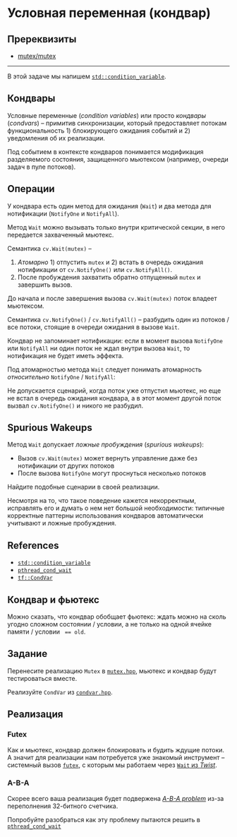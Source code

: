 # Условная переменная (кондвар)

## Пререквизиты

- [mutex/mutex](/tasks/mutex/mutex)

---

В этой задаче мы напишем [`std::condition_variable`](https://en.cppreference.com/w/cpp/thread/condition_variable).

## Кондвары

Условные переменные (_condition variables_) или просто _кондвары_ (_condvars_) – примитив синхронизации, который предоставляет потокам функциональность 1) блокирующего ожидания событий и 2) уведомления об их реализации. 

Под событием в контексте кондваров понимается модификация разделяемого состояния, защищенного мьютексом (например, очереди задач в пуле потоков).

## Операции

У кондвара есть один метод для ожидания (`Wait`) и два метода для нотификации (`NotifyOne` и `NotifyAll`).

Метод `Wait` можно вызывать только внутри критической секции, в него передается захваченный мьютекс.

Семантика `cv.Wait(mutex)` –

1. *Aтомарно* 1) отпустить `mutex` и 2) встать в очередь ожидания нотификации от `cv.NotifyOne()` или `cv.NotifyAll()`.
2. После пробуждения захватить обратно отпущенный `mutex` и завершить вызов.

До начала и после завершения вызова `cv.Wait(mutex)` поток владеет мьютексом.

Семантика `cv.NotifyOne()` / `cv.NotifyAll()` – разбудить один из потоков / все потоки, стоящие в очереди ожидания в вызове `Wait`.

Кондвар не запоминает нотификации: если в момент вызова `NotifyOne` или `NotifyAll` ни один поток не ждал внутри вызова `Wait`, то нотификация не будет иметь эффекта.


Под атомарностью метода `Wait` следует понимать атомарность _относительно_ `NotifyOne` / `NotifyAll`: 

Не допускается сценарий, когда поток уже отпустил мьютекс, но еще не встал в очередь ожидания кондвара, а в этот момент другой поток вызвал `cv.NotifyOne()` и никого не разбудил.


## Spurious Wakeups

Метод `Wait` допускает *ложные пробуждения* (*spurious wakeups*):
- Вызов `cv.Wait(mutex)` может вернуть управление даже без нотификации от других потоков
- После вызова `NotifyOne` могут проснуться несколько потоков

Найдите подобные сценарии в своей реализации.

Несмотря на то, что такое поведение кажется некорректным, исправлять его и думать о нем нет большой необходимости: типичные корректные паттерны использования кондваров автоматически учитывают и ложные пробуждения. 

## References

* [`std::condition_variable`](https://en.cppreference.com/w/cpp/thread/condition_variable)
* [`pthread_cond_wait`](https://github.com/lattera/glibc/blob/895ef79e04a953cac1493863bcae29ad85657ee1/nptl/pthread_cond_wait.c#L193)
* [`tf::CondVar`](https://gitlab.com/Lipovsky/tinyfibers/-/blob/master/tf/sync/condvar.hpp)

## Кондвар и фьютекс

Можно сказать, что кондвар обобщает фьютекс: ждать можно на сколь угодно сложном состоянии / условии, а не только на одной ячейке памяти / условии ` == old`.

## Задание

Перенесите реализацию `Mutex` в [`mutex.hpp`](mutex.hpp), мьютекс и кондвар будут тестироваться вместе.

Реализуйте `CondVar` из [`condvar.hpp`](condvar.hpp).
 
## Реализация

### Futex

Как и мьютекс, кондвар должен блокировать и будить ждущие потоки. А значит для реализации нам потребуется уже знакомый инструмент – системный вызов [`futex`](https://man7.org/linux/man-pages/man2/futex.2.html), с которым мы работаем через [`Wait` из _Twist_](https://gitlab.com/Lipovsky/twist/-/blob/master/examples/wait/main.cpp).

### A-B-A

Скорее всего ваша реализация будет подвержена [_A-B-A problem_](https://en.wikipedia.org/wiki/ABA_problem) из-за переполнения 32-битного счетчика.

Попробуйте разобраться как эту проблему пытаются решить в [`pthread_cond_wait`](https://github.com/lattera/glibc/blob/895ef79e04a953cac1493863bcae29ad85657ee1/nptl/pthread_cond_wait.c#L193)
